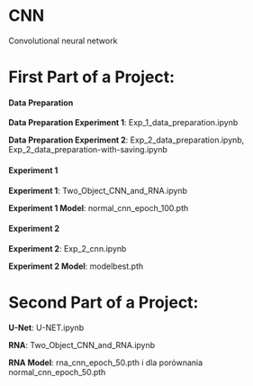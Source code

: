# CNN
Convolutional neural network

# First Part of a Project: 

#### Data Preparation

**Data Preparation Experiment 1**: Exp_1_data_preparation.ipynb

**Data Preparation Experiment 2**: Exp_2_data_preparation.ipynb, Exp_2_data_preparation-with-saving.ipynb

#### Experiment 1

**Experiment 1**: Two_Object_CNN_and_RNA.ipynb

**Experiment 1 Model**: normal_cnn_epoch_100.pth

#### Experiment 2

**Experiment 2**: Exp_2_cnn.ipynb

**Experiment 2 Model**: modelbest.pth

# Second Part of a Project: 

**U-Net**: U-NET.ipynb

**RNA**: Two_Object_CNN_and_RNA.ipynb

**RNA Model**: rna_cnn_epoch_50.pth i dla porównania normal_cnn_epoch_50.pth
